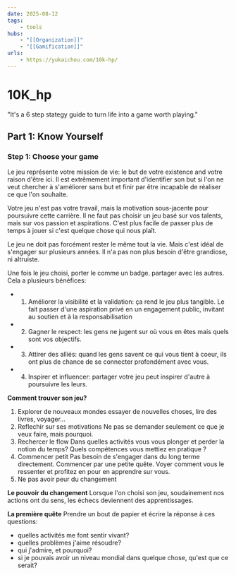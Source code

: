 ```yaml
---
date: 2025-08-12
tags:
    - tools
hubs:
    - "[[Organization]]"
    - "[[Gamification]]"
urls:
    - https://yukaichou.com/10k-hp/
---
```


# 10K_hp 

"It's a 6 step stategy guide to turn life into a game worth playing."

## Part 1: Know Yourself

### Step 1: Choose your game

Le jeu représente votre mission de vie: le but de votre existence and votre raison d'être
ici. 
Il est extrêmement important d'identifier son but si l'on ne veut chercher à s'améliorer 
sans but et finir par être incapable de réaliser ce que l'on souhaite.

Votre jeu n'est pas votre travail, mais la motivation sous-jacente pour poursuivre cette
carrière. 
Il ne faut pas choisir un jeu basé sur vos talents, mais sur vos passion et aspirations.
C'est plus facile de passer plus de temps à jouer si c'est quelque chose qui nous plaît.

Le jeu ne doit pas forcément rester le même tout la vie. Mais c'est idéal de s'engager sur
plusieurs années. Il n'a pas non plus besoin d'être grandiose, ni altruiste.


Une fois le jeu choisi, porter le comme un badge. partager avec les autres.
Cela a plusieurs bénéfices:
- 1. Améliorer la visibilité et la validation: ça rend le jeu plus tangible. Le fait 
 passer d'une aspiration privé en un engagement public, invitant au soutien et à la 
 responsabilisation
- 2. Gagner le respect: les gens ne jugent sur où vous en êtes mais quels sont vos
objectifs.
- 3. Attirer des alliés: quand les gens savent ce qui vous tient à coeur, ils ont plus de
chance de se connecter profondément avec vous. 
- 4. Inspirer et influencer: partager votre jeu peut inspirer d'autre à poursuivre les leurs.


**Comment trouver son jeu?**
1. Explorer de nouveaux mondes
essayer de nouvelles choses, lire des livres, voyager...
2. Reflechir sur ses motivations
Ne pas se demander seulement ce que je veux faire, mais pourquoi.
3. Rechercer le flow
Dans quelles activités vous vous plonger et perder la notion du temps? Quels compétences 
vous mettiez en pratique ?
4. Commencer petit
Pas besoin de s'engager dans du long terme directement. Commencer par une petite quête.
Voyer comment vous le ressenter et profitez en pour en apprendre sur vous.
5. Ne pas avoir peur du changement


**Le pouvoir du changement**
Lorsque l'on choisi son jeu, soudainement nos actions ont du sens, les échecs deviennent
des apprentissages.

**La première quête**
Prendre un bout de papier et écrire la réponse à ces questions:
- quelles activités me font sentir vivant?
- quelles problèmes j'aime résoudre?
- qui j'admire, et pourquoi?
- si je pouvais avoir un niveau mondial dans quelque chose, qu'est que ce serait?
